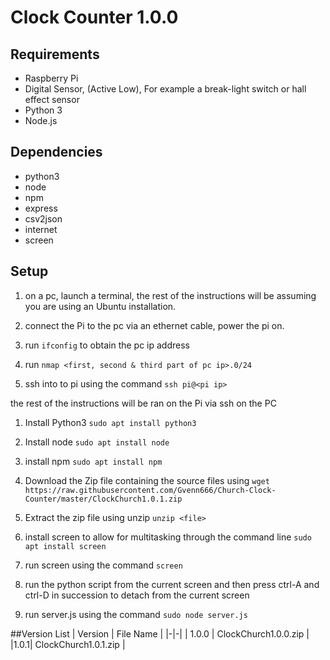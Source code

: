 # Clock Counter 1.0.0

## Requirements
- Raspberry Pi
- Digital Sensor, (Active Low), For example a break-light switch or hall effect sensor
- Python 3
- Node.js

## Dependencies
- python3
- node
- npm
- express
- csv2json
- internet
- screen

## Setup
1. on a pc, launch a terminal, the rest of the instructions will be assuming you are using an Ubuntu installation.

2. connect the Pi to the pc via an ethernet cable, power the pi on.

3. run `ifconfig` to obtain the pc ip address

4. run `nmap <first, second & third part of pc ip>.0/24`

5. ssh into to pi using the command `ssh pi@<pi ip>`

the rest of the instructions will be ran on the Pi via ssh on the PC

1. Install Python3 `sudo apt install python3`

2. Install node `sudo apt install node`

3. install npm `sudo apt install npm`

4. Download the Zip file containing the source files using `wget https://raw.githubusercontent.com/Gvenn666/Church-Clock-Counter/master/ClockChurch1.0.1.zip`

5. Extract the zip file using unzip `unzip <file>`

6. install screen to allow for multitasking through the command line 
`sudo apt install screen`

7. run screen using the command `screen`

8. run the python script from the current screen and then press ctrl-A and ctrl-D in succession to detach from the current screen

9. run server.js using the command `sudo node server.js`


##Version List
|  Version    | File Name   |
|-|-|
|  1.0.0 | ClockChurch1.0.0.zip   |
|1.0.1|  ClockChurch1.0.1.zip  |



